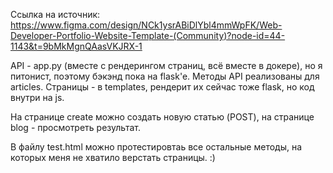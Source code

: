 Ссылка на источник:
https://www.figma.com/design/NCk1ysrABiDlYbl4mmWpFK/Web-Developer-Portfolio-Website-Template-(Community)?node-id=44-1143&t=9bMkMgnQAasVKJRX-1


API - app.py (вместе с рендерингом страниц, всё вместе в докере), но я питонист, поэтому бэкэнд пока на flask'e.
Методы API реализованы для articles. Страницы - в templates, рендерит их сейчас тоже flask, но код внутри на js. 

На странице create можно создать новую статью (POST), на странице blog - просмотреть результат.

В файлу test.html можно протестировтаь все остальные методы, на которых меня не хватило верстать страницы. :)
